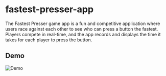 # fastest-presser-app
The Fastest Presser game app is a fun and competitive application where users race against each other to see who can press a button the fastest. Players compete in real-time, and the app records and displays the time it takes for each player to press the button.

## Demo

![Demo](https://raw.githubusercontent.com/AngelHenriettaAboah/fastest-presser-app/main/my-app/src/Screenshot%202024-05-11%20at%209.48.51%E2%80%AFPM.png)
